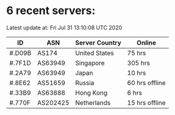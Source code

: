 # 6 recent servers:

Latest update at: Fri Jul 31 13:10:08 UTC 2020

| ID | ASN | Server Country | Online |
| -- | --- | -------------- | ------ |
| #.D09B | AS174 | United States | 75 hrs |
| #.7F1D | AS63949 | Singapore | 305 hrs |
| #.2A79 | AS63949 | Japan | 10 hrs |
| #.8E62 | AS51659 | Russia | 60 hrs offline |
| #.33B9 | AS63888 | Hong Kong | 6 hrs |
| #.770F | AS202425 | Netherlands | 15 hrs offline |

